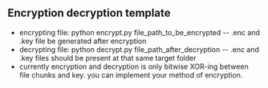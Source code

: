 ## Encryption decryption template
 - encrypting file: python encrypt.py file_path_to_be_encrypted
 -- .enc and .key file be generated after encryption
 - decrypting file: python decrypt.py file_path_after_decryption
 -- .enc and .key files should be present at that same target folder
 - currently encryption and decryption is only bitwise XOR-ing between file chunks and key. you can implement your method of encryption.  